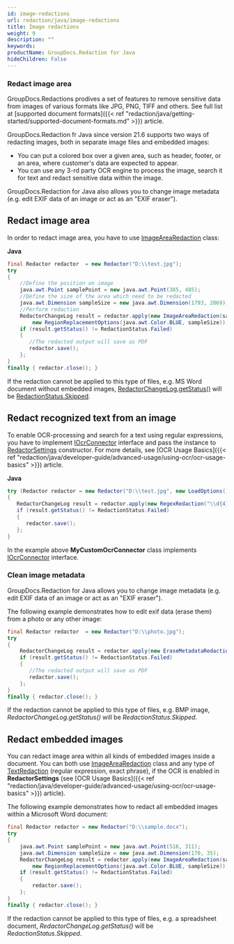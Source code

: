 ```yaml
---
id: image-redactions
url: redaction/java/image-redactions
title: Image redactions
weight: 9
description: ""
keywords: 
productName: GroupDocs.Redaction for Java
hideChildren: False
---
```

### Redact image area

GroupDocs.Redactions prodives a set of features to remove sensitive data from images of various formats like JPG, PNG, TIFF and others. See full list at [supported document formats]({{< ref "redaction/java/getting-started/supported-document-formats.md" >}}) article.

GroupDocs.Redaction fr Java since version 21.6 supports two ways of redacting images, both in separate image files and embedded images:
*   You can put a colored box over a given area, such as header, footer, or an area, where customer's data are expected to appear.
*   You can use any 3-rd party OCR engine to process the image, search it for text and redact sensitive data within the image.   

GroupDocs.Redaction for Java also allows you to change image metadata (e.g. edit EXIF data of an image or act as an "EXIF eraser").

## Redact image area

In order to redact image area, you have to use [ImageAreaRedaction](https://apireference.groupdocs.com/redaction/java/com.groupdocs.redaction.redactions/ImageAreaRedaction) class:

**Java**

```java
final Redactor redactor  = new Redactor("D:\\test.jpg");
try 
{
    //Define the position on image
    java.awt.Point samplePoint = new java.awt.Point(385, 485);
    //Define the size of the area which need to be redacted
    java.awt.Dimension sampleSize = new java.awt.Dimension(1793, 2069);
    //Perform redaction
    RedactorChangeLog result = redactor.apply(new ImageAreaRedaction(samplePoint,
        new RegionReplacementOptions(java.awt.Color.BLUE, sampleSize)));
    if (result.getStatus() != RedactionStatus.Failed)
    {
       //The redacted output will save as PDF 
       redactor.save();
    };
}
finally { redactor.close(); }
```

If the redaction cannot be applied to this type of files, e.g. MS Word document without embedded images, [RedactorChangeLog.getStatus()](https://apireference.groupdocs.com/redaction/java/com.groupdocs.redaction/RedactorChangeLog#getStatus()) will be [RedactionStatus.Skipped](https://apireference.groupdocs.com/redaction/java/com.groupdocs.redaction/RedactionStatus).

## Redact recognized text from an image

To enable OCR-processing and search for a text using regular expressions, you have to implement [IOcrConnector](https://apireference.groupdocs.com/redaction/java/com.groupdocs.redaction.integration/IOcrConnector) interface and pass the instance to [RedactorSettings](https://apireference.groupdocs.com/redaction/java/com.groupdocs.redaction.options/RedactorSettings) constructor. For more details, see [OCR Usage Basics]({{< ref "redaction/java/developer-guide/advanced-usage/using-ocr/ocr-usage-basics" >}}) article.

**Java**

```Java
try (Redactor redactor = new Redactor("D:\\test.jpg", new LoadOptions(), new RedactorSettings(new MyCustomOcrConnector())))
{
   RedactorChangeLog result = redactor.apply(new RegexRedaction("\\d{4}", new ReplacementOptions(java.awt.Color.BLUE)));
   if (result.getStatus() != RedactionStatus.Failed)
   {
      redactor.save();
   };
}
```

In the example above **MyCustomOcrConnector** class implements [IOcrConnector](https://apireference.groupdocs.com/redaction/java/com.groupdocs.redaction.integration/IOcrConnector) interface.


### Clean image metadata

GroupDocs.Redaction for Java allows you to change image metadata (e.g. edit EXIF data of an image or act as an "EXIF eraser").

The following example demonstrates how to edit exif data (erase them) from a photo or any other image:



```java
final Redactor redactor  = new Redactor("D:\\photo.jpg");
try 
{
    RedactorChangeLog result = redactor.apply(new EraseMetadataRedaction(MetadataFilters.All));
    if (result.getStatus() != RedactionStatus.Failed)
    {
       //The redacted output will save as PDF 
       redactor.save();
    };
}
finally { redactor.close(); }
```

If the redaction cannot be applied to this type of files, e.g. BMP image, *RedactorChangeLog.getStatus()* will be *RedactionStatus.Skipped*.

## Redact embedded images

You can redact image area within all kinds of embedded images inside a document. You can both use [ImageAreaRedaction](https://apireference.groupdocs.com/redaction/java/com.groupdocs.redaction.redactions/ImageAreaRedaction) class and any type of [TextRedaction](https://apireference.groupdocs.com/redaction/java/com.groupdocs.redaction.redactions/TextRedaction) (regular expression, exact phrase), if the OCR is enabled in **RedactorSettings** (see [OCR Usage Basics]({{< ref "redaction/java/developer-guide/advanced-usage/using-ocr/ocr-usage-basics" >}}) article). 

The following example demonstrates how to redact all embedded images within a Microsoft Word document:

```java
final Redactor redactor = new Redactor("D:\\sample.docx");
try 
{
    java.awt.Point samplePoint = new java.awt.Point(516, 311);
    java.awt.Dimension sampleSize = new java.awt.Dimension(170, 35);
    RedactorChangeLog result = redactor.apply(new ImageAreaRedaction(samplePoint,
        new RegionReplacementOptions(java.awt.Color.BLUE, sampleSize)));
    if (result.getStatus() != RedactionStatus.Failed)
    {
        redactor.save();
    };
}
finally { redactor.close(); }
```

If the redaction cannot be applied to this type of files, e.g. a spreadsheet document, *RedactorChangeLog.getStatus()* will be *RedactionStatus.Skipped*.
